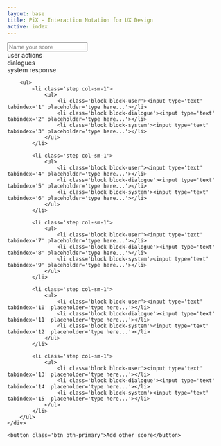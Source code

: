 ```yaml
---
layout: base
title: PiX - Interaction Notation for UX Design
active: index
---
```

<div class='container'>
    <input class='score-header' placeholder='Name your score'>
    <div class='score'>
        <div class='labels col-sm-1'>
            <div class='block block-user'><i class='icn icn-4x icn-user'></i><label>user actions</label></div>
            <div class='block block-dialogue'><i class='icn icn-4x icn-dialogue'></i><label>dialogues</label></div>
            <div class='block block-system'><i class='icn icn-4x icn-gear'></i><label>system response</label></div>
        </div>

        <ul>
            <li class='step col-sm-1'>
                <ul>
                    <li class='block block-user'><input type='text' tabindex='1' placeholder='type here...'></li>
                    <li class='block block-dialogue'><input type='text' tabindex='2' placeholder='type here...'></li>
                    <li class='block block-system'><input type='text' tabindex='3' placeholder='type here...'></li>
                </ul>
            </li>

            <li class='step col-sm-1'>
                <ul>
                    <li class='block block-user'><input type='text' tabindex='4' placeholder='type here...'></li>
                    <li class='block block-dialogue'><input type='text' tabindex='5' placeholder='type here...'></li>
                    <li class='block block-system'><input type='text' tabindex='6' placeholder='type here...'></li>
                </ul>
            </li>

            <li class='step col-sm-1'>
                <ul>
                    <li class='block block-user'><input type='text' tabindex='7' placeholder='type here...'></li>
                    <li class='block block-dialogue'><input type='text' tabindex='8' placeholder='type here...'></li>
                    <li class='block block-system'><input type='text' tabindex='9' placeholder='type here...'></li>
                </ul>
            </li>

            <li class='step col-sm-1'>
                <ul>
                    <li class='block block-user'><input type='text' tabindex='10' placeholder='type here...'></li>
                    <li class='block block-dialogue'><input type='text' tabindex='11' placeholder='type here...'></li>
                    <li class='block block-system'><input type='text' tabindex='12' placeholder='type here...'></li>
                </ul>
            </li>
            
            <li class='step col-sm-1'>
                <ul>
                    <li class='block block-user'><input type='text' tabindex='13' placeholder='type here...'></li>
                    <li class='block block-dialogue'><input type='text' tabindex='14' placeholder='type here...'></li>
                    <li class='block block-system'><input type='text' tabindex='15' placeholder='type here...'></li>
                </ul>
            </li>
        </ul>
    </div>

    <button class='btn btn-primary'>Add other score</button>
</div>